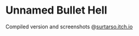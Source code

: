 # Unnamed Bullet Hell
Compiled version and screenshots @[surtarso.itch.io](https://surtarso.itch.io/bullet-hell-prototype)
